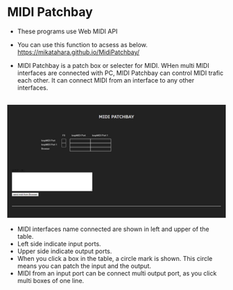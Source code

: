 # MIDI Patchbay
- These programs use Web MIDI API
- You can use this function to acsess as below. https://mikatahara.github.io/MidiPatchbay/<br>

- MIDI Patchbay is a patch box or selecter for MIDI. WHen multi MIDI interfaces are connected with PC, MIDI Patchbay can control MIDI trafic each other. It can connect MIDI from an interface to any other interfaces.

<br>
<img src="midipatchbay.jpg">
<br>

- MIDI interfaces name connected are shown in left and upper of the table.
- Left side indicate input ports.
- Upper side indicate output ports.
- When you click a box in the table, a circle mark is shown. This circle means you can patch the input and the output.
- MIDI from an input port can be connect multi output port, as you click multi boxes of one line. 

